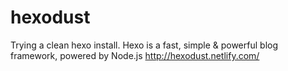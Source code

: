 # hexodust
Trying a clean hexo install. Hexo is a fast, simple &amp; powerful blog framework, powered by Node.js
http://hexodust.netlify.com/
